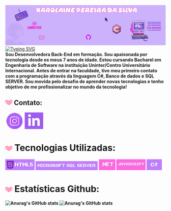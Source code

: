 ![Banner Karol](images/bannereditadonovo.gif)
<br> 
[![Typing SVG](https://readme-typing-svg.demolab.com?font=Fira+Code&size=18&duration=2800&color=A36FEA&center=true&width=1014&height=47&lines=%F0%9F%92%9C+Ol%C3%A1%2C+eu+sou+a+Karolaine+Pereira!+%F0%9F%92%9C;%F0%9F%92%9CBEM-VINDO(A)+AO+MEU+GITHUB!%F0%9F%92%9C)](https://git.io/typing-svg) <br>
<b>Sou Desenvolvedora Back-End em formação. Sou apaixonada por tecnologia desde os meus 7 anos de idade. Estou cursando Bacharel em Engenharia de Software na instituição Uninter/Centro Universitário Internacional. Antes de entrar na faculdade, tive meu primeiro contato com a programação através da linguagem C#, Banco de dados e SQL SERVER. Sou movida pelo desafio de aprender novas tecnologias e tenho objetivo de me profissionalizar no mundo da tecnologia!<b> 
## ![coração](images/heart.gif) Contato:
[![Instagram](images/iconeInstagram.png)](https://www.instagram.com/karou.png/) [![LinkedIn](images/iconeLinkedin.jpg)](https://www.linkedin.com/in/karolaine-pereir-40a169139/) 

# ![coração](images/heart.gif) Tecnologias Utilizadas:
[![HTML5](./images/iconehtml.jpg)](https://www.w3schools.com/html/) [![MicrosoftSQLServer](./images/SQLSERVER.jpg)](https://www.w3schools.com/sql/default.asp) [![.Net](images/ICONENET.jpg)](https://pt.wikipedia.org/wiki/.NET) [![JavaScript](images/ICONEJAVA.jpg)](https://www.w3schools.com/js/default.asp) [![Csharp](images/csharp.jpg)](https://www.w3schools.com/cs/index.php)
# ![coração](images/heart.gif) Estatísticas Github:




![Anurag's GitHub stats](https://github-readme-stats.vercel.app/api?username=karoupng&theme=jolly&show_icons=true) 
![Anurag's GitHub stats](https://github-readme-stats.vercel.app/api/top-langs/?username=karoupng&theme=jolly&hide_border=true&include_all_commits=true&count_private=false&layout=compact)


<br>&nbsp;&nbsp;&nbsp;&nbsp;&nbsp;<br>







<!-- Proudly created with GPRM ( https://gprm.itsvg.in ) -->

